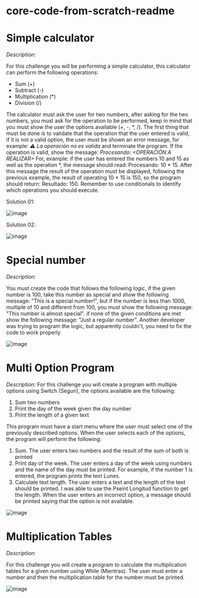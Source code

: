 # core-code-from-scratch-readme

# Simple calculator
*Description:*

For this challenge you will be performing a simple calculator, this calculator can perform the following operations:
- Sum (+)
- Subtract (-)
- Multiplication (*)
- Division (/)

The calculator must ask the user for two numbers, after asking for the two numbers, you must ask for the operation to be performed, keep in mind that you must show the user the options available (+, -, *, /). The first thing that must be done is to validate that the operation that the user entered is valid, if it is not a valid option, the user must be shown an error message, for example: *⚠️ La operación no es valida* and terminate the program. If the operation is valid, show the message: *Procesando: <OPERACIÓN A REALIZAR>* For, example: if the user has entered the numbers 10 and 15 as well as the operation *, the message should read: Procesando: 10 * 15. After this message the result of the operation must be displayed, following the previous example, the result of operating 10 * 15 is 150, so the program should return: Resultado: 150. Remember to use conditionals to identify which operations you should execute.

Solution 01:

![image](https://user-images.githubusercontent.com/106286065/232945445-99a44181-67c8-4c0a-9f12-de02f28448ea.png)

Solution 02:

![image](https://user-images.githubusercontent.com/106286065/232954744-777c41d3-c094-4627-83f2-50b07f067239.png)

# Special number

*Description:*

You must create the code that follows the following logic, if the given number is 100, take this number as special and show the following message: "This is a special number!", but if the number is less than 1000, multiple of 10 and different from 100, you must show the following message: "This number is almost special". if none of the given conditions are met show the following message: "Just a regular number". Another developer was trying to program the logic, but apparently couldn't, you need to fix the code to work properly

![image](https://user-images.githubusercontent.com/106286065/233219571-6a93ef35-77ca-4638-b6ad-d40a3e151917.png)

# Multi Option Program

*Description:*
For this challenge you will create a program with multiple options using Switch (Segun), the options available are the following:

1. Sum two numbers
2. Print the day of the week given the day number
3. Print the length of a given text

This program must have a start menu where the user must select one of the previously described options. When the user selects each of the options, the program will perform the following:

1. Sum. The user enters two numbers and the result of the sum of both is printed
2. Print day of the week. The user enters a day of the week using numbers and the name of the day must be printed. For example, if the number 1 is entered, the program prints the text Lunes.
3. Calculate text length. The user enters a text and the length of the text should be printed. I was able to use the Pseint Longitud function to get the length.
When the user enters an incorrect option, a message should be printed saying that the option is not available.

![image](https://user-images.githubusercontent.com/106286065/233236691-de68fc60-55c1-493c-af56-b1745ed1756d.png)

# Multiplication Tables

*Description:*

For this challenge you will create a program to calculate the multiplication tables for a given number using While (Mientras). The user must enter a number and then the multiplication table for the number must be printed.

![image](https://user-images.githubusercontent.com/106286065/234161216-5b7cac59-da1d-4931-af5a-5101a1d8c566.png)


